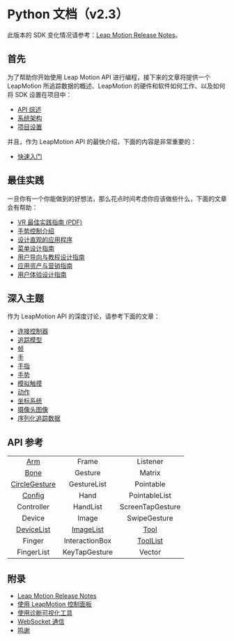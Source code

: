 # Python 文档（v2.3）
此版本的 SDK 变化情况请参考：[Leap Motion Release Notes]()。

## 首先
为了帮助你开始使用 Leap Motion API 进行编程，接下来的文章将提供一个 LeapMotion 所追踪数据的概述、LeapMotion 的硬件和软件如何工作、以及如何将 SDK 设置在项目中：

* [API 综述](./devguide/Leap_Overview.md)
* [系统架构](./devguide/Leap_Architecture.md)
* [项目设置](./devguide/Project_Setup.md)

并且，作为 LeapMotion API 的最快介绍，下面的内容是非常重要的：

* [快速入门](./devguide/Sample_Tutorial.md)

## 最佳实践
一旦你有一个你能做到的好想法，那么花点时间考虑你应该做些什么，下面的文章会有帮助：

* [VR 最佳实践指南 (PDF)](https://developer.leapmotion.com/assets/Leap%20Motion%20VR%20Best%20Practices%20Guidelines.pdf)
* [手势控制介绍](https://developer.leapmotion.com/articles/intro-to-motion-control)
* [设计直观的应用程序](https://developer.leapmotion.com/articles/designing-intuitive-applications)
* [菜单设计指南](./practices/Leap_Menu_Design_Guidelines.md)
* [用户导向与教程设计指南](./practices/Leap_Orientation_and_Tutorial_Guidelines.md)
* [应用资产与营销指南](./practices/App_Assets_and_Marketing_Guidelines.md)
* [用户体验设计指南](./practices/Leap_UX_Guidelines.md)

## 深入主题
作为 LeapMotion API 的深度讨论，请参考下面的文章：

* [连接控制器](./devguide/Leap_Controllers.md)
* [追踪模型](./devguide/Leap_Tracking.md)
* [帧](./devguide/Leap_Frames.md)
* [手](./devguide/Leap_Hand.md)
* [手指](./devguide/Leap_Pointables.md)
* [手势](./devguide/Leap_Gestures.md)
* [模拟触摸](./devguide/Leap_Touch_Emulation.md)
* [动作](./devguide/Leap_Motions.md)
* [坐标系统](./devguide/Leap_Coordinate_Mapping.md)
* [摄像头图像](./devguide/Leap_Images.md)
* [序列化追踪数据](./devguide/Leap_Serialization.md)

## API 参考

||||
|:-:|:-:|:-:|
|[Arm](./api/Leap.Arm.md)| Frame| Listener|
|[Bone](./api/Leap.Bone.md)|Gesture|Matrix|
|[CircleGesture](./api/Leap.CircleGesture.md)|GestureList|Pointable|
|[Config](./api/Leap.Config.md)|Hand|PointableList|
|Controller|HandList|ScreenTapGesture|
|Device|Image|SwipeGesture|
|[DeviceList](./api/Leap.DeviceList.md)|[ImageList](./api/Leap.ImageList.md)|[Tool](./api/Leap.Tool.md)|
|Finger|InteractionBox|[ToolList](./api/Leap.ToolList.md)|
|FingerList|KeyTapGesture|Vector|

## 附录

* [Leap Motion Release Notes](./supplements/SDK_Release_Notes.md) 
* [使用 LeapMotion 控制面板](./supplements/Leap_Application.md)
* [使用诊断可视化工具](./supplements/Leap_Visualizer.md)
* [WebSocket 通信](./supplements/Leap_JSON.md)
* [鸣谢](./supplements/Leap_Acknowledgements.md)
